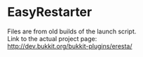 EasyRestarter
=============

Files are from old builds of the launch script.<br>
Link to the actual project page:<br>
http://dev.bukkit.org/bukkit-plugins/eresta/
